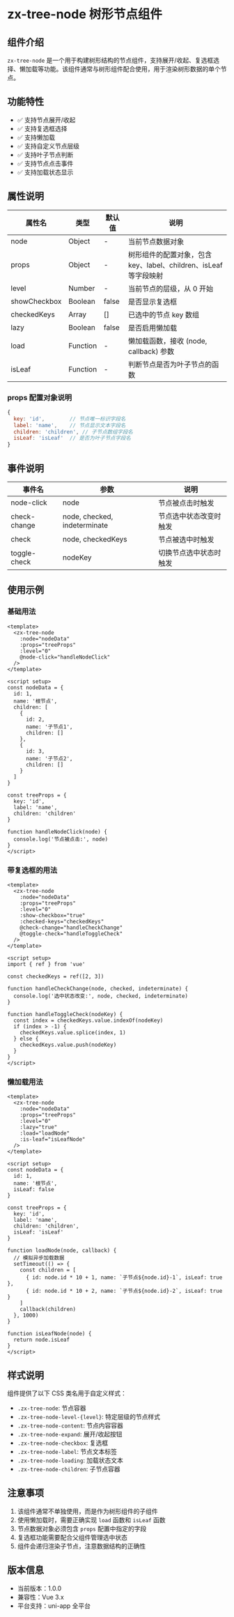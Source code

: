# zx-tree-node 树形节点组件

## 组件介绍

`zx-tree-node` 是一个用于构建树形结构的节点组件，支持展开/收起、复选框选择、懒加载等功能。该组件通常与树形组件配合使用，用于渲染树形数据的单个节点。

## 功能特性

- ✅ 支持节点展开/收起
- ✅ 支持复选框选择
- ✅ 支持懒加载
- ✅ 支持自定义节点层级
- ✅ 支持叶子节点判断
- ✅ 支持节点点击事件
- ✅ 支持加载状态显示

## 属性说明

| 属性名 | 类型 | 默认值 | 说明 |
|--------|------|--------|------|
| node | Object | - | 当前节点数据对象 |
| props | Object | - | 树形组件的配置对象，包含 key、label、children、isLeaf 等字段映射 |
| level | Number | - | 当前节点的层级，从 0 开始 |
| showCheckbox | Boolean | false | 是否显示复选框 |
| checkedKeys | Array | [] | 已选中的节点 key 数组 |
| lazy | Boolean | false | 是否启用懒加载 |
| load | Function | - | 懒加载函数，接收 (node, callback) 参数 |
| isLeaf | Function | - | 判断节点是否为叶子节点的函数 |

### props 配置对象说明

```javascript
{
  key: 'id',        // 节点唯一标识字段名
  label: 'name',    // 节点显示文本字段名
  children: 'children', // 子节点数组字段名
  isLeaf: 'isLeaf'  // 是否为叶子节点字段名
}
```

## 事件说明

| 事件名 | 参数 | 说明 |
|--------|------|------|
| node-click | node | 节点被点击时触发 |
| check-change | node, checked, indeterminate | 节点选中状态改变时触发 |
| check | node, checkedKeys | 节点被选中时触发 |
| toggle-check | nodeKey | 切换节点选中状态时触发 |

## 使用示例

### 基础用法

```vue
<template>
  <zx-tree-node
    :node="nodeData"
    :props="treeProps"
    :level="0"
    @node-click="handleNodeClick"
  />
</template>

<script setup>
const nodeData = {
  id: 1,
  name: '根节点',
  children: [
    {
      id: 2,
      name: '子节点1',
      children: []
    },
    {
      id: 3,
      name: '子节点2',
      children: []
    }
  ]
}

const treeProps = {
  key: 'id',
  label: 'name',
  children: 'children'
}

function handleNodeClick(node) {
  console.log('节点被点击:', node)
}
</script>
```

### 带复选框的用法

```vue
<template>
  <zx-tree-node
    :node="nodeData"
    :props="treeProps"
    :level="0"
    :show-checkbox="true"
    :checked-keys="checkedKeys"
    @check-change="handleCheckChange"
    @toggle-check="handleToggleCheck"
  />
</template>

<script setup>
import { ref } from 'vue'

const checkedKeys = ref([2, 3])

function handleCheckChange(node, checked, indeterminate) {
  console.log('选中状态改变:', node, checked, indeterminate)
}

function handleToggleCheck(nodeKey) {
  const index = checkedKeys.value.indexOf(nodeKey)
  if (index > -1) {
    checkedKeys.value.splice(index, 1)
  } else {
    checkedKeys.value.push(nodeKey)
  }
}
</script>
```

### 懒加载用法

```vue
<template>
  <zx-tree-node
    :node="nodeData"
    :props="treeProps"
    :level="0"
    :lazy="true"
    :load="loadNode"
    :is-leaf="isLeafNode"
  />
</template>

<script setup>
const nodeData = {
  id: 1,
  name: '根节点',
  isLeaf: false
}

const treeProps = {
  key: 'id',
  label: 'name',
  children: 'children',
  isLeaf: 'isLeaf'
}

function loadNode(node, callback) {
  // 模拟异步加载数据
  setTimeout(() => {
    const children = [
      { id: node.id * 10 + 1, name: `子节点${node.id}-1`, isLeaf: true },
      { id: node.id * 10 + 2, name: `子节点${node.id}-2`, isLeaf: true }
    ]
    callback(children)
  }, 1000)
}

function isLeafNode(node) {
  return node.isLeaf
}
</script>
```

## 样式说明

组件提供了以下 CSS 类名用于自定义样式：

- `.zx-tree-node`: 节点容器
- `.zx-tree-node-level-{level}`: 特定层级的节点样式
- `.zx-tree-node-content`: 节点内容容器
- `.zx-tree-node-expand`: 展开/收起按钮
- `.zx-tree-node-checkbox`: 复选框
- `.zx-tree-node-label`: 节点文本标签
- `.zx-tree-node-loading`: 加载状态文本
- `.zx-tree-node-children`: 子节点容器

## 注意事项

1. 该组件通常不单独使用，而是作为树形组件的子组件
2. 使用懒加载时，需要正确实现 `load` 函数和 `isLeaf` 函数
3. 节点数据对象必须包含 `props` 配置中指定的字段
4. 复选框功能需要配合父组件管理选中状态
5. 组件会递归渲染子节点，注意数据结构的正确性

## 版本信息

- 当前版本：1.0.0
- 兼容性：Vue 3.x
- 平台支持：uni-app 全平台